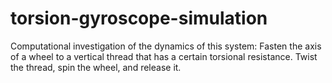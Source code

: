# torsion-gyroscope-simulation
Computational investigation of the dynamics of this system: Fasten the axis of a wheel to a vertical thread that has a certain torsional resistance. Twist the thread, spin the wheel, and release it.
